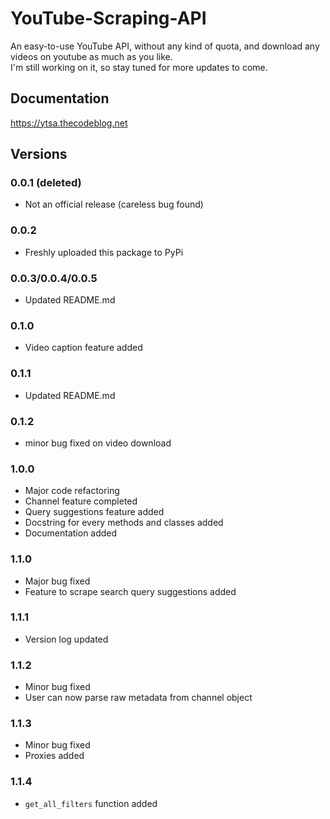 # YouTube-Scraping-API
An easy-to-use YouTube API, without any kind of quota, and download any videos on youtube as much as you like. <br />
I'm still working on it, so stay tuned for more updates to come.


## Documentation
https://ytsa.thecodeblog.net


## Versions

### 0.0.1 (deleted)
- Not an official release (careless bug found)

### 0.0.2
- Freshly uploaded this package to PyPi

### 0.0.3/0.0.4/0.0.5
- Updated README.md

### 0.1.0
- Video caption feature added

### 0.1.1
- Updated README.md

### 0.1.2
- minor bug fixed on video download

### 1.0.0
- Major code refactoring
- Channel feature completed
- Query suggestions feature added
- Docstring for every methods and classes added
- Documentation added

### 1.1.0
- Major bug fixed
- Feature to scrape search query suggestions added

### 1.1.1
- Version log updated

### 1.1.2
- Minor bug fixed
- User can now parse raw metadata from channel object

### 1.1.3
- Minor bug fixed
- Proxies added

### 1.1.4
- `get_all_filters` function added
